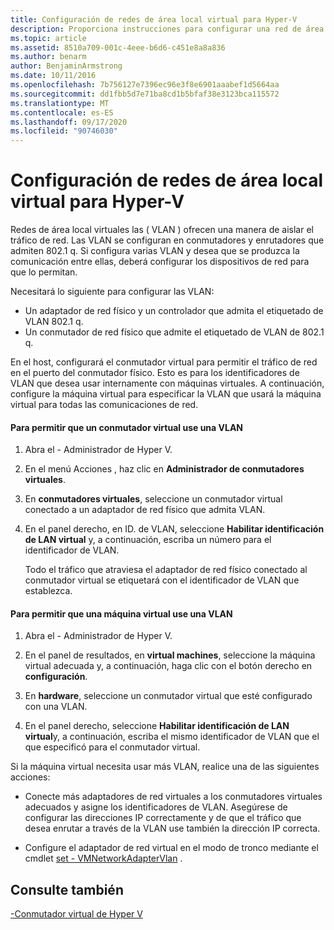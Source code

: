 ```yaml
---
title: Configuración de redes de área local virtual para Hyper-V
description: Proporciona instrucciones para configurar una red de área local virtual (VLAN) para que la usen las máquinas virtuales en un host de Hyper-V.
ms.topic: article
ms.assetid: 8510a709-001c-4eee-b6d6-c451e8a8a836
ms.author: benarm
author: BenjaminArmstrong
ms.date: 10/11/2016
ms.openlocfilehash: 7b756127e7396ec96e3f8e6901aaabef1d5664aa
ms.sourcegitcommit: dd1fbb5d7e71ba8cd1b5bfaf38e3123bca115572
ms.translationtype: MT
ms.contentlocale: es-ES
ms.lasthandoff: 09/17/2020
ms.locfileid: "90746030"
---
```

# <a name="configure-virtual-local-area-networks-for-hyper-v"></a>Configuración de redes de área local virtual para Hyper-V
Redes de área local virtuales las \( VLAN \) ofrecen una manera de aislar el tráfico de red. Las VLAN se configuran en conmutadores y enrutadores que admiten 802.1 q. Si configura varias VLAN y desea que se produzca la comunicación entre ellas, deberá configurar los dispositivos de red para que lo permitan.

Necesitará lo siguiente para configurar las VLAN:

- Un adaptador de red físico y un controlador que admita el etiquetado de VLAN 802.1 q.
- Un conmutador de red físico que admite el etiquetado de VLAN de 802.1 q.

En el host, configurará el conmutador virtual para permitir el tráfico de red en el puerto del conmutador físico. Esto es para los identificadores de VLAN que desea usar internamente con máquinas virtuales. A continuación, configure la máquina virtual para especificar la VLAN que usará la máquina virtual para todas las comunicaciones de red.

#### <a name="to-allow-a-virtual-switch-to-use-a-vlan"></a>Para permitir que un conmutador virtual use una VLAN

1. Abra el \- Administrador de Hyper V.

2. En el menú Acciones , haz clic en **Administrador de conmutadores virtuales**.

3. En **conmutadores virtuales**, seleccione un conmutador virtual conectado a un adaptador de red físico que admita VLAN.

4. En el panel derecho, en ID. de VLAN, seleccione **Habilitar identificación de LAN virtual** y, a continuación, escriba un número para el identificador de VLAN.

    Todo el tráfico que atraviesa el adaptador de red físico conectado al conmutador virtual se etiquetará con el identificador de VLAN que establezca.

#### <a name="to-allow-a-virtual-machine-to-use-a-vlan"></a>Para permitir que una máquina virtual use una VLAN

1. Abra el \- Administrador de Hyper V.

2. En el panel de resultados, en **virtual machines**, seleccione la máquina virtual adecuada y, a continuación, haga clic con el botón derecho en **configuración**.

3. En **hardware**, seleccione un conmutador virtual que esté configurado con una VLAN.

4. En el panel derecho, seleccione **Habilitar identificación de LAN virtual**y, a continuación, escriba el mismo identificador de VLAN que el que especificó para el conmutador virtual.

Si la máquina virtual necesita usar más VLAN, realice una de las siguientes acciones:

- Conecte más adaptadores de red virtuales a los conmutadores virtuales adecuados y asigne los identificadores de VLAN. Asegúrese de configurar las direcciones IP correctamente y de que el tráfico que desea enrutar a través de la VLAN use también la dirección IP correcta.

- Configure el adaptador de red virtual en el modo de tronco mediante el cmdlet [set \- VMNetworkAdapterVlan](/powershell/module/hyper-v/set-vmnetworkadaptervlan?view=win10-ps) .

## <a name="see-also"></a>Consulte también

[\-Conmutador virtual de Hyper V](../../hyper-v-virtual-switch/hyper-v-virtual-switch.md)